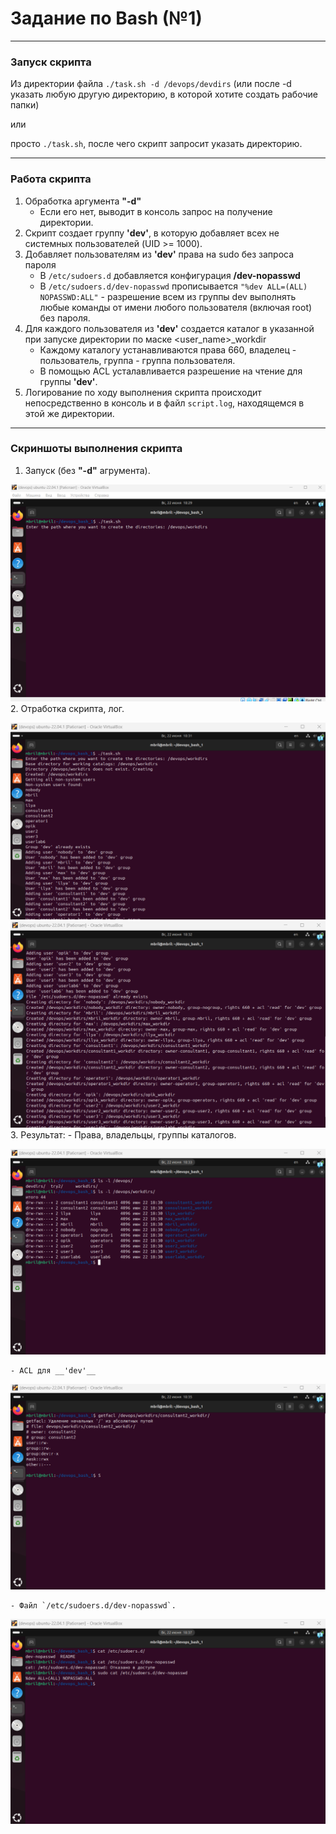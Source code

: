 # Задание по Bash (№1)
___
### Запуск скрипта
Из директории файла
`./task.sh -d /devops/devdirs` (или после -d указать любую другую директорию,
в которой хотите создать рабочие папки)

или

просто `./task.sh`, после чего скрипт запросит указать директорию.
___
### Работа скрипта
1. Обработка аргумента __"-d"__
    - Если его нет, выводит в консоль запрос на получение директории.
2. Скрипт создает группу __'dev'__, в которую добавляет всех не системных пользователей (UID >= 1000).
3. Добавляет пользователям из __'dev'__ права на sudo без запроса пароля
   - В `/etc/sudoers.d` добавляется конфигурация **/dev-nopasswd**
   - В `/etc/sudoers.d/dev-nopasswd` прописывается `"%dev ALL=(ALL) NOPASSWD:ALL"` - разрешение всем 
из группы dev выполнять любые команды от имени любого пользователя (включая root) без пароля.
4. Для каждого пользователя из __'dev'__ создается каталог в указанной при запуске директории
по маске <user_name>_workdir
    - Каждому каталогу устанавливаются права 660, владелец - пользователь, группа - группа пользователя.
    - В помощью ACL усталавливается разрешение на чтение для группы __'dev'__.
5. Логирование по ходу выполнения скрипта происходит непосредственно в консоль и в файл ``script.log``, 
находящемся в этой же директории.
___
### Скриншоты выполнения скрипта
1. Запуск (без __"-d"__ агрумента).

![images/img.png](images/img.png)
2. Отработка скрипта, лог.

![images/img_1.png](images/img_1.png)
![images/img_2.png](images/img_2.png)
3. Результат:
    - Права, владельцы, группы каталогов.
   
   ![images/img_4.png](images/img_4.png)

    - ACL для __'dev'__
   
   ![images/img_5.png](images/img_5.png)

    - Файл `/etc/sudoers.d/dev-nopasswd`.
   
   ![images/img_6.png](images/img_6.png)